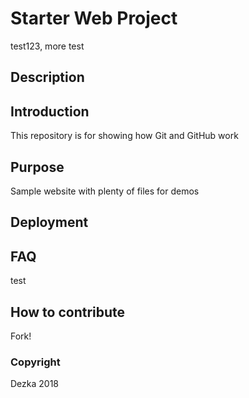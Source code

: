 # Starter Web Project

test123, more test

## Description

## Introduction

This repository is for showing how Git and GitHub work

## Purpose

Sample website with plenty of files for demos

## Deployment

## FAQ

test

## How to contribute

Fork!

### Copyright

Dezka 2018
